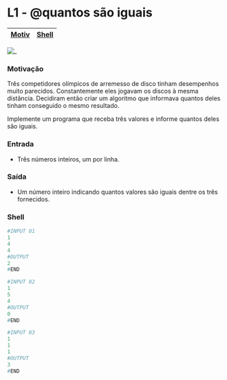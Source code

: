 # L1 - @quantos são iguais

[Motiv](#motivação) | [Shell](#shell)
-- | -- 

![_](cover.jpg)

### Motivação

Três competidores olímpicos de arremesso de disco tinham desempenhos muito parecidos. Constantemente eles jogavam os discos à mesma distância. Decidiram então criar um algoritmo que informava quantos deles tinham conseguido o mesmo resultado.

Implemente um programa que receba três valores e informe quantos deles são iguais.

### Entrada

- Três números inteiros, um por linha.

### Saída

- Um número inteiro indicando quantos valores são iguais dentre os três fornecidos.

### Shell

``` py
#INPUT 01
1
4
4
#OUTPUT
2
#END

#INPUT 02
1
5
4
#OUTPUT
0
#END

#INPUT 03
1
1
1
#OUTPUT
3
#END
```
